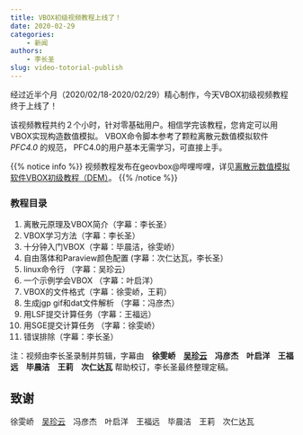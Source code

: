 ```yaml
---
title: VBOX初级视频教程上线了！
date: 2020-02-29
categories:
    - 新闻
authors:
    - 李长圣
slug: video-totorial-publish
---
```


经过近半个月（2020/02/18-2020/02/29）精心制作，今天VBOX初级视频教程终于上线了！

该视频教程共约２个小时，针对零基础用户。相信学完该教程，您肯定可以用VBOX实现构造数值模拟。
VBOX命令脚本参考了颗粒离散元数值模拟软件 *PFC4.0* 的规范， PFC4.0的用户基本无需学习，可直接上手。

{{% notice info %}}
视频教程发布在geovbox@哔哩哔哩，详见[离散元数值模拟软件VBOX初级教程（DEM）](https://www.bilibili.com/video/av91259173/)。
{{% /notice %}}

### 教程目录

1. 离散元原理及VBOX简介（字幕：李长圣）
2. VBOX学习方法（字幕：李长圣）
3. 十分钟入门VBOX（字幕：毕晨洁，徐雯峤）
4. 自由落体和Paraview颜色配置 (字幕：次仁达瓦，李长圣）
5. linux命令行 （字幕：吴珍云）
6. 一个示例学会VBOX （字幕：叶启洋）
7. VBOX的文件格式（字幕：徐雯峤，王莉）
8. 生成jgp gif和dat文件解析 （字幕：冯彦杰）
9. 用LSF提交计算任务（字幕：王福远）
10. 用SGE提交计算任务 （字幕：徐雯峤）
11. 错误排除（字幕：李长圣）

注：视频由李长圣录制并剪辑，字幕由　**徐雯峤　[吴珍云](/about/wuzhenyun)　冯彦杰　叶启洋　王福远　毕晨洁　王莉　次仁达瓦** 帮助校订，李长圣最终整理定稿。

## 致谢

徐雯峤　[吴珍云](/about/wuzhenyun)　冯彦杰　叶启洋　王福远　毕晨洁　王莉　次仁达瓦




